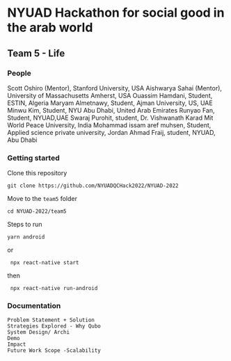 # NYUAD Hackathon for social good in the arab world
## Team 5 - Life

### People

  Scott Oshiro (Mentor), Stanford University, USA
  Aishwarya Sahai (Mentor), University of Massachusetts Amherst, USA
  Ouassim Hamdani, Student, ESTIN, Algeria
  Maryam Almetnawy, Student, Ajman University, US, UAE
  Minwu Kim, Student, NYU Abu Dhabi, United Arab Emirates
  Runyao Fan, Student, NYUAD,UAE
  Swaraj Purohit, student, Dr. Vishwanath Karad Mit World Peace University, India
  Mohammad issam aref muhsen, Student, Applied science private university, Jordan
  Ahmad Fraij, student,  NYUAD, Abu Dhabi


### Getting started

Clone this repository
```console 
git clone https://github.com/NYUADQCHack2022/NYUAD-2022
```

Move to the `team5` folder
```console
cd NYUAD-2022/team5
```
Steps to run
```console
yarn android
```
or
```console
 npx react-native start
```
then
```console
 npx react-native run-android
```

### Documentation

```console 
Problem Statement + Solution
Strategies Explored - Why Qubo 
System Design/ Archi
Demo
Impact
Future Work Scope -Scalability
```
